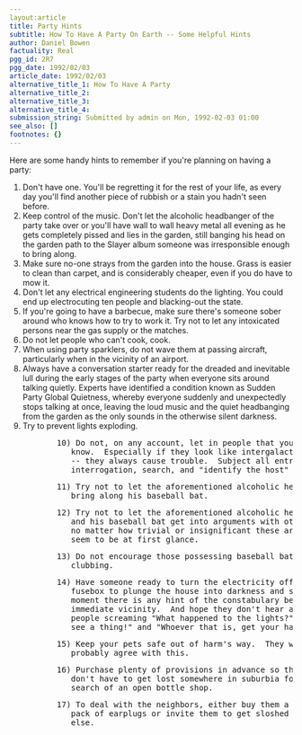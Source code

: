 ```yaml
---
layout:article
title: Party Hints
subtitle: How To Have A Party On Earth -- Some Helpful Hints
author: Daniel Bowen
factuality: Real
pgg_id: 2R7
pgg_date: 1992/02/03
article_date: 1992/02/03
alternative_title_1: How To Have A Party
alternative_title_2: 
alternative_title_3: 
alternative_title_4: 
submission_string: Submitted by admin on Mon, 1992-02-03 01:00
see_also: []
footnotes: {}
---
```

<div>
<p>Here are some handy hints to remember if you're planning on having a party:</p>
<ol>
<li value="1">Don't have one. You'll be regretting it for the rest of your life, as every day you'll find another piece of rubbish or a stain you hadn't seen before.</li>
<li value="2">Keep control of the music. Don't let the alcoholic headbanger of the party take over or you'll have wall to wall heavy metal all evening as he gets completely pissed and lies in the garden, still banging his head on the garden path to the Slayer album someone was irresponsible enough to bring along.</li>
<li value="3">Make sure no-one strays from the garden into the house. Grass is easier to clean than carpet, and is considerably cheaper, even if you do have to mow it.</li>
<li value="4">Don't let any electrical engineering students do the lighting. You could end up electrocuting ten people and blacking-out the state.</li>
<li value="5">If you're going to have a barbecue, make sure there's someone sober around who knows how to try to work it. Try not to let any intoxicated persons near the gas supply or the matches.</li>
<li value="6">Do not let people who can't cook, cook.</li>
<li value="7">When using party sparklers, do not wave them at passing aircraft, particularly when in the vicinity of an airport.</li>
<li value="8">Always have a conversation starter ready for the dreaded and inevitable lull during the early stages of the party when everyone sits around talking quietly. Experts have identified a condition known as Sudden Party Global Quietness, whereby everyone suddenly and unexpectedly stops talking at once, leaving the loud music and the quiet headbanging from the garden as the only sounds in the otherwise silent darkness.</li>
<li value="9">Try to prevent lights exploding.</li>
</ol>
<pre>
          10) Do not, on any account, let in people that you don't
             know.  Especially if they look like intergalactic hitchhikers
             -- they always cause trouble.  Subject all entrants to
             interrogation, search, and "identify the host" procedures.
</pre>
<pre>
          11) Try not to let the aforementioned alcoholic headbanger
             bring along his baseball bat.
</pre>
<pre>
          12) Try not to let the aforementioned alcoholic headbanger
             and his baseball bat get into arguments with other guests,
             no matter how trivial or insignificant these arguments might
             seem to be at first glance.
</pre>
<pre>
          13) Do not encourage those possessing baseball bats to go
             clubbing.
</pre>
<pre>
          14) Have someone ready to turn the electricity off at the
             fusebox to plunge the house into darkness and silence the
             moment there is any hint of the constabulary being in the
             immediate vicinity.  And hope they don't hear a hundred
             people screaming "What happened to the lights?" "I can't
             see a thing!" and "Whoever that is, get your hand off me!"
</pre>
<pre>
          15) Keep your pets safe out of harm's way.  They will
             probably agree with this.
</pre>
<pre>
          16) Purchase plenty of provisions in advance so that people
             don't have to get lost somewhere in suburbia for hours in
             search of an open bottle shop.
</pre>
<pre>
          17) To deal with the neighbors, either buy them a family
             pack of earplugs or invite them to get sloshed with everyone
             else.
</pre>
<!--Amazon_CLS_IM_END-->
</div>

